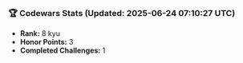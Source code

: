 ### 🏆 Codewars Stats (Updated: 2025-06-24 07:10:27 UTC)

- **Rank:** 8 kyu
- **Honor Points:** 3
- **Completed Challenges:** 1
